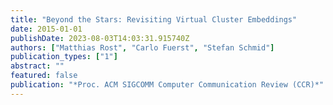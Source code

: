 ```yaml
---
title: "Beyond the Stars: Revisiting Virtual Cluster Embeddings"
date: 2015-01-01
publishDate: 2023-08-03T14:03:31.915740Z
authors: ["Matthias Rost", "Carlo Fuerst", "Stefan Schmid"]
publication_types: ["1"]
abstract: ""
featured: false
publication: "*Proc. ACM SIGCOMM Computer Communication Review (CCR)*"
---
```


